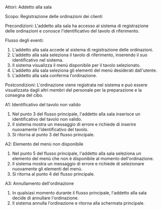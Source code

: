 Attori: Addetto alla sala

Scopo: Registrazione delle ordinazioni dei clienti

Precondizioni: L'addetto alla sala ha accesso al sistema di registrazione delle ordinazioni e conosce l'identificativo del tavolo di riferimento.

Flusso degli eventi:

1. L'addetto alla sala accede al sistema di registrazione delle ordinazioni.
2. L'addetto alla sala seleziona il tavolo di riferimento, inserendo il suo identificativo nel sistema.
3. Il sistema visualizza il menù disponibile per il tavolo selezionato.
4. L'addetto alla sala seleziona gli elementi del menù desiderati dall'utente.
5. L'addetto alla sala conferma l'ordinazione.

Postcondizioni: L'ordinazione viene registrata nel sistema e può essere visualizzata dagli altri membri del personale per la preparazione e la consegna del cibo.

A1: Identificativo del tavolo non valido
  1. Nel punto 3 del flusso principale, l'addetto alla sala inserisce un identificativo del tavolo non valido. 
  2. Il sistema mostra un messaggio di errore e richiede di inserire nuovamente l'identificativo del tavolo.
  3. Si ritorna al punto 3 del flusso principale.

A2: Elemento del menù non disponibile
  1. Nel punto 5 del flusso principale, l'addetto alla sala seleziona un elemento del menù che non è disponibile al momento dell'ordinazione.
  2. Il sistema mostra un messaggio di errore e richiede di selezionare nuovamente gli elementi del menù.
  3. Si ritorna al punto 4 del flusso principale.

A3: Annullamento dell'ordinazione
  1. In qualsiasi momento durante il flusso principale, l'addetto alla sala decide di annullare l'ordinazione.
  2. Il sistema annulla l'ordinazione e ritorna alla schermata principale.
